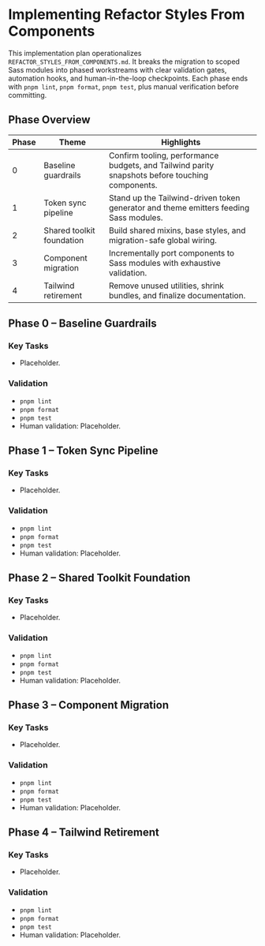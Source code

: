 # Implementing Refactor Styles From Components

This implementation plan operationalizes `REFACTOR_STYLES_FROM_COMPONENTS.md`. It breaks the migration to scoped Sass modules into phased workstreams with clear validation gates, automation hooks, and human-in-the-loop checkpoints. Each phase ends with `pnpm lint`, `pnpm format`, `pnpm test`, plus manual verification before committing.

## Phase Overview

| Phase | Theme                     | Highlights                                                                                      |
| ----- | ------------------------- | ----------------------------------------------------------------------------------------------- |
| 0     | Baseline guardrails       | Confirm tooling, performance budgets, and Tailwind parity snapshots before touching components. |
| 1     | Token sync pipeline       | Stand up the Tailwind-driven token generator and theme emitters feeding Sass modules.           |
| 2     | Shared toolkit foundation | Build shared mixins, base styles, and migration-safe global wiring.                             |
| 3     | Component migration       | Incrementally port components to Sass modules with exhaustive validation.                       |
| 4     | Tailwind retirement       | Remove unused utilities, shrink bundles, and finalize documentation.                            |

## Phase 0 – Baseline Guardrails

### Key Tasks

- Placeholder.

### Validation

- `pnpm lint`
- `pnpm format`
- `pnpm test`
- Human validation: Placeholder.

## Phase 1 – Token Sync Pipeline

### Key Tasks

- Placeholder.

### Validation

- `pnpm lint`
- `pnpm format`
- `pnpm test`
- Human validation: Placeholder.

## Phase 2 – Shared Toolkit Foundation

### Key Tasks

- Placeholder.

### Validation

- `pnpm lint`
- `pnpm format`
- `pnpm test`
- Human validation: Placeholder.

## Phase 3 – Component Migration

### Key Tasks

- Placeholder.

### Validation

- `pnpm lint`
- `pnpm format`
- `pnpm test`
- Human validation: Placeholder.

## Phase 4 – Tailwind Retirement

### Key Tasks

- Placeholder.

### Validation

- `pnpm lint`
- `pnpm format`
- `pnpm test`
- Human validation: Placeholder.
